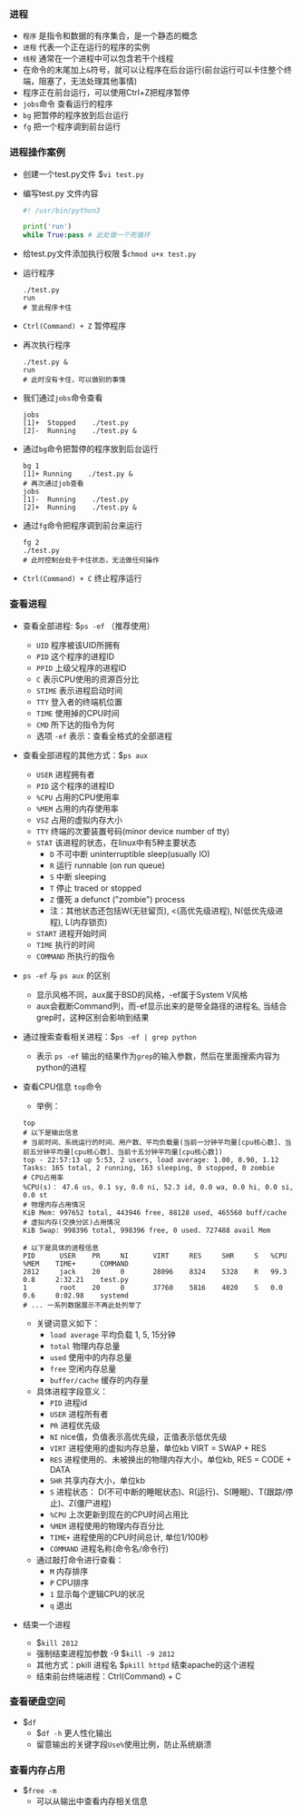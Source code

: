 ### 进程

- `程序` 是指令和数据的有序集合，是一个静态的概念
- `进程` 代表一个正在运行的程序的实例
- `线程` 通常在一个进程中可以包含若干个线程
- 在命令的末尾加上`&`符号，就可以让程序在后台运行(前台运行可以卡住整个终端，阻塞了，无法处理其他事情)
- 程序正在前台运行，可以使用Ctrl+Z把程序暂停
- `jobs`命令 查看运行的程序
- `bg` 把暂停的程序放到后台运行
- `fg` 把一个程序调到前台运行

### 进程操作案例

- 创建一个test.py文件 $`vi test.py`

- 编写test.py 文件内容
    ```python
    #! /usr/bin/python3

    print('run')
    while True:pass # 此处做一个死循环
    ```

- 给test.py文件添加执行权限 $`chmod u+x test.py`

- 运行程序
    ```shell
    ./test.py
    run
    # 至此程序卡住
    ```
- `Ctrl(Command) + Z` 暂停程序

- 再次执行程序
    ```shell
    ./test.py &
    run
    # 此时没有卡住，可以做别的事情
    ```

- 我们通过`jobs`命令查看
    ```shell
    jobs
    [1]+  Stopped    ./test.py
    [2]-  Running    ./test.py &
    ```

- 通过`bg`命令把暂停的程序放到后台运行
    ```shell
    bg 1
    [1]+ Running    ./test.py &
    # 再次通过job查看
    jobs
    [1]-  Running    ./test.py
    [2]+  Running    ./test.py &
    ```

- 通过`fg`命令把程序调到前台来运行
    ```shell
    fg 2
    ./test.py
    # 此时控制台处于卡住状态，无法做任何操作
    ```

- `Ctrl(Command) + C` 终止程序运行

### 查看进程

- 查看全部进程: $`ps -ef` （推荐使用）
    * `UID` 程序被该UID所拥有
    * `PID` 这个程序的进程ID
    * `PPID` 上级父程序的进程ID
    * `C` 表示CPU使用的资源百分比
    * `STIME` 表示进程启动时间
    * `TTY` 登入者的终端机位置
    * `TIME` 使用掉的CPU时间
    * `CMD` 所下达的指令为何
    * 选项 `-ef` 表示：查看全格式的全部进程

- 查看全部进程的其他方式：$`ps aux`
    * `USER` 进程拥有者
    * `PID` 这个程序的进程ID
    * `%CPU` 占用的CPU使用率
    * `%MEM` 占用的内存使用率
    * `VSZ` 占用的虚拟内存大小
    * `TTY` 终端的次要装置号码(minor device number of tty)
    * `STAT` 该进程的状态，在linux中有5种主要状态
        * `D` 不可中断 uninterruptible sleep(usually IO)
        * `R` 运行 runnable (on run queue)
        * `S` 中断 sleeping
        * `T` 停止 traced or stopped
        * `Z` 僵死 a defunct ("zombie") process
        * 注：其他状态还包括W(无驻留页), <(高优先级进程), N(低优先级进程), L(内存锁页)
    * `START` 进程开始时间
    * `TIME` 执行的时间
    * `COMMAND` 所执行的指令

- `ps -ef` 与 `ps aux` 的区别
    * 显示风格不同，aux属于BSD的风格，-ef属于System V风格
    * aux会截断Command列，而-ef显示出来的是带全路径的进程名, 当结合grep时，这种区别会影响到结果

- 通过搜索查看相关进程：$`ps -ef | grep python`
    * 表示 `ps -ef` 输出的结果作为`grep`的输入参数，然后在里面搜索内容为python的进程

- 查看CPU信息 `top`命令
    * 举例：
    ```shell
    top
    # 以下是输出信息
    # 当前时间、系统运行的时间、用户数、平均负载量(当前一分钟平均量[cpu核心数]、当前五分钟平均量[cpu核心数]、当前十五分钟平均量[cpu核心数])
    top - 22:57:13 up 5:53, 2 users, load average: 1.00, 0.90, 1.12
    Tasks: 165 total, 2 running, 163 sleeping, 0 stopped, 0 zombie
    # CPU占用率
    %CPU(s)： 47.6 us, 0.1 sy, 0.0 ni, 52.3 id, 0.0 wa, 0.0 hi, 0.0 si, 0.0 st
    # 物理内存占用情况
    KiB Mem: 997652 total, 443946 free, 88128 used, 465560 buff/cache
    # 虚拟内存(交换分区)占用情况
    KiB Swap: 998396 total, 998396 free, 0 used. 727488 avail Mem

    # 以下是具体的进程信息
    PID      USER    PR     NI      VIRT     RES     SHR     S   %CPU    %MEM    TIME+      COMMAND
    2812     jack    20     0       28096    8324    5328    R   99.3    0.8     2:32.21    test.py
    1        root    20     0       37760    5816    4020    S   0.0     0.6     0:02.98    systemd
    # ... 一系列数据展示不再此处列举了

    ```
    * 关键词意义如下：
        * `load average` 平均负载 1, 5, 15分钟
        * `total` 物理内存总量
        * `used` 使用中的内存总量
        * `free` 空闲内存总量
        * `buffer/cache` 缓存的内存量
    * 具体进程字段意义：
        * `PID` 进程id
        * `USER` 进程所有者
        * `PR` 进程优先级
        * `NI` nice值，负值表示高优先级，正值表示低优先级
        * `VIRT` 进程使用的虚拟内存总量，单位kb VIRT = SWAP + RES
        * `RES` 进程使用的、未被换出的物理内存大小，单位kb, RES = CODE + DATA
        * `SHR` 共享内存大小，单位kb
        * `S` 进程状态： D(不可中断的睡眠状态)、R(运行)、S(睡眠)、T(跟踪/停止)、Z(僵尸进程)
        * `%CPU` 上次更新到现在的CPU时间占用比
        * `%MEM` 进程使用的物理内存百分比
        * `TIME+` 进程使用的CPU时间总计, 单位1/100秒
        * `COMMAND` 进程名称(命令名/命令行)
    * 通过敲打命令进行查看：
        * `M` 内存排序
        * `P` CPU排序
        * `1` 显示每个逻辑CPU的状况
        * `q` 退出

- 结束一个进程
    * $`kill 2812`
    * 强制结束进程加参数 -9 $`kill -9 2812`
    * 其他方式：pkill 进程名 $`pkill httpd` 结束apache的这个进程
    * 结束前台终端进程：Ctrl(Command) + C

### 查看硬盘空间

- $`df` 
    * $`df -h` 更人性化输出
    * 留意输出的关键字段`Use%`使用比例，防止系统崩溃

### 查看内存占用

- $`free -m`
    * 可以从输出中查看内存相关信息